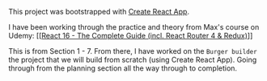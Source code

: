 This project was bootstrapped with [Create React App](https://github.com/facebookincubator/create-react-app).

I have been working through the practice and theory from Max's course on Udemy: [[[React 16 - The Complete Guide (incl. React Router 4 & Redux)](https://www.udemy.com/react-the-complete-guide-incl-redux/)]]

This is from Section 1 - 7. From there, I have worked on the `Burger builder` the project that we will build from scratch (using Create React App). Going through from the planning section all the way through to completion.